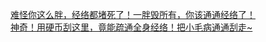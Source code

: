   
[难怪你这么胖，经络都堵死了！一胖毁所有，你该通通经络了！](http://www.dianyue.me/archives/701/67mxcg9w3axjn1g5/)  
[神奇！用硬币刮这里，竟能疏通全身经络！把小毛病通通刮走~](http://www.dianyue.me/archives/045/jldu3ziwri2e2hf7/)